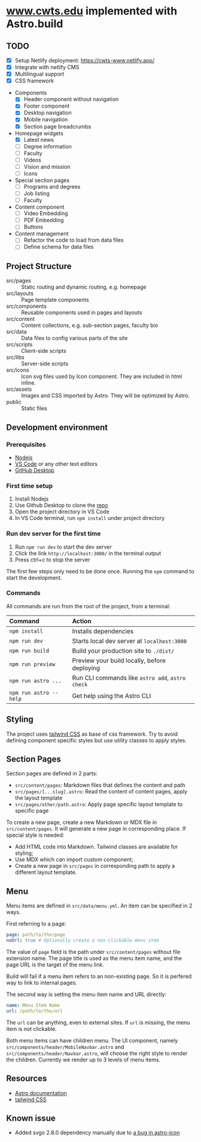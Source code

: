 # www.cwts.edu implemented with Astro.build

## TODO

- [x] Setup Netlify deployment: https://cwts-www.netlify.app/
- [x] Integrate with netlify CMS
- [x] Multilingual support
- [x] CSS framework
- Components
  - [x] Header component without navigation
  - [x] Footer component
  - [x] Desktop navigation
  - [x] Mobile navigation
  - [x] Section page breadcrumbs
- Homepage widgets
  - [x] Latest news
  - [ ] Degree information
  - [ ] Faculty
  - [ ] Videos
  - [ ] Vision and mission
  - [ ] Icons
- Special section pages
  - [ ] Programs and degrees
  - [ ] Job listing
  - [ ] Faculty
- Content component
  - [ ] Video Embedding
  - [ ] PDF Embedding
  - [ ] Buttons
- Content management
  - [ ] Refactor the code to load from data files
  - [ ] Define schema for data files

## Project Structure

<dl>
<dt>src/pages</dt>
<dd>Static routing and dynamic routing, e.g. homepage</dd>
<dt>src/layouts</dt>
<dd>Page template components</dd>
<dt>src/components</dt>
<dd>Reusable components used in pages and layouts</dd>
<dt>src/content</dt>
<dd>Content collections, e.g. sub-section pages, faculty bio</dd>
<dt>src/data</dt>
<dd>Data files to config various parts of the site</dd>
<dt>src/scripts</dt>
<dd>Client-side scripts</dd>
<dt>src/libs</dt>
<dd>Server-side scripts</dd>
<dt>src/icons</dt>
<dd>Icon svg files used by Icon component. They are included in html inline.</dd>
<dt>src/assets</dt>
<dd>Images and CSS imported by Astro. They will be optimized by Astro.</dd>
<dt>public</dt>
<dd>Static files</dd>
</dl>

## Development environment

### Prerequisites

- [Nodejs](https://nodejs.org/)
- [VS Code](https://code.visualstudio.com/) or any other text editors
- [GitHub Desktop](https://desktop.github.com/)

### First time setup

1. Install Nodejs
2. Use Github Desktop to clone the [repo](https://github.com/saintfish/cwts-www)
3. Open the project directory in VS Code
4. In VS Code terminal, run `npm install` under project directory

### Run dev server for the first time

1. Run `npm run dev` to start the dev server
2. Click the link `http://localhost:3000/` in the terminal output
3. Press ctrl+c to stop the server

The first few steps only need to be done once. Running the `npm` command to start the development.

### Commands

All commands are run from the root of the project, from a terminal:

| Command                | Action                                           |
| :--------------------- | :----------------------------------------------- |
| `npm install`          | Installs dependencies                            |
| `npm run dev`          | Starts local dev server at `localhost:3000`      |
| `npm run build`        | Build your production site to `./dist/`          |
| `npm run preview`      | Preview your build locally, before deploying     |
| `npm run astro ...`    | Run CLI commands like `astro add`, `astro check` |
| `npm run astro --help` | Get help using the Astro CLI                     |

## Styling

The project uses [tailwind CSS](https://tailwindcss.com/) as base of css framework. Try to avoid defining component specific styles but use utility classes to apply styles.

## Section Pages

Section pages are defined in 2 parts:

- `src/content/pages`: Markdown files that defines the content and path
- `src/pages/[...slug].astro`: Read the content of content pages, apply the layout template
- `src/pages/other/path.astro`: Apply page specific layout template to specific page

To create a new page, create a new Markdown or MDX file in `src/content/pages`. It will generate a new page in corresponding place. If special style is needed:

- Add HTML code into Markdown. Tailwind classes are available for styling;
- Use MDX which can import custom component;
- Create a new page in `src/pages` in corresponding path to apply a different layout template.

## Menu

Menu items are defined in `src/data/menu.yml`. An item can be specified in 2 ways.

First referring to a page:

```yaml
page: path/to/the/page
noUrl: true # Optionally create a non-clickable menu item
```

The value of `page` field is the path under `src/content/pages` without file extension name. The page title is used as the menu item name, and the page URL is the target of the menu link.

Build will fail if a menu item refers to an non-existing page. So it is perfered way to link to internal pages.

The second way is setting the menu item name and URL directly:

```yaml
name: Menu Item Name
url: /path/to/the/url
```

The `url` can be anything, even to external sites. If `url` is missing, the menu item is not clickable.

Both menu items can have children menu. The UI component, namely `src/components/header/MobileNavbar.astro` and `src/components/header/Navbar.astro`, will choose the right style to render the children. Currently we render up to 3 levels of menu items.

## Resources

- [Astro documentation](https://docs.astro.build)
- [tailwind CSS](https://tailwindcss.com/)

## Known issue

- Added svgo 2.8.0 dependency manually due to [a bug in astro-icon](https://github.com/natemoo-re/astro-icon/issues/72#issuecomment-1369597045)
